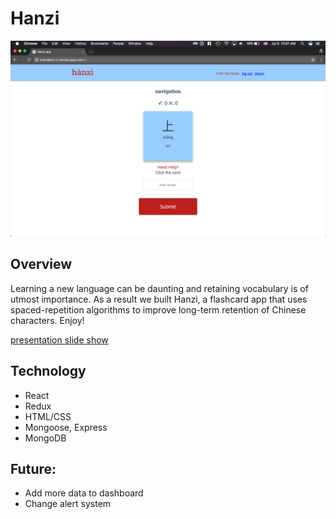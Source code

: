 # Hanzi

![hanzi](https://github.com/cfv7/hanzi/blob/master/media/question-page.png)

## Overview
Learning a new language can be daunting and retaining vocabulary is of utmost importance. As a result we built Hanzi, a flashcard app that uses spaced-repetition algorithms to improve long-term retention of Chinese characters. Enjoy!

[presentation slide show](https://docs.google.com/presentation/d/103c-r7qpS5HwX3zPI1LMWO5t8-jG2ScPfdMoFK8n7Rs/edit#slide=id.g21ca4a0167_0_228)

## Technology
* React
* Redux
* HTML/CSS
* Mongoose, Express
* MongoDB

## Future:
* Add more data to dashboard
* Change alert system